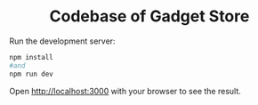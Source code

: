 <h1 align='center'>Codebase of Gadget Store </h1>

Run the development server:

```bash
npm install
#and
npm run dev

```

Open [http://localhost:3000](http://localhost:3000) with your browser to see the result.
